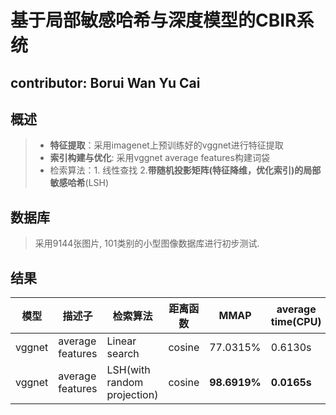 # 基于局部敏感哈希与深度模型的CBIR系统
## contributor: **Borui Wan Yu Cai**
## 概述
> - **特征提取**：采用imagenet上预训练好的vggnet进行特征提取
> - **索引构建与优化**: 采用vggnet average features构建词袋
> - 检索算法：1. 线性查找 2.**带随机投影矩阵(特征降维，优化索引)的局部敏感哈希**(LSH)
## 数据库
> 采用9144张图片, 101类别的小型图像数据库进行初步测试.
## 结果
| 模型 | 描述子  | 检索算法  | 距离函数  | MMAP  |  average time(CPU)  |
| ---- | ---- | ---- | ---- | ---- | ---- |
| vggnet | average features | Linear search | cosine | 77.0315% | 0.6130s |
| vggnet | average features | LSH(with random projection) | cosine | **98.6919%** | **0.0165s** |